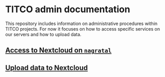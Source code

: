 # TITCO admin documentation
This repository includes information on administrative procedures within TITCO projects. For now it focuses on how to access specific services on our servers and how to upload data.

## [Access to Nextcloud on `nagratal`](access-nagratal-nextcloud.md)
## [Upload data to Nextcloud](upload-data-nextcloud.md)

